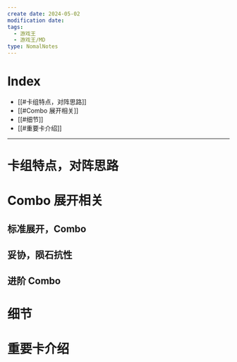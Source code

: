 ```yaml
---
create date: 2024-05-02
modification date: 
tags:
  - 游戏王
  - 游戏王/MD
type: NomalNotes
---
```

# Index
- [[#卡组特点，对阵思路]]
- [[#Combo 展开相关]]
- [[#细节]]
- [[#重要卡介绍]]
---
# 卡组特点，对阵思路
# Combo 展开相关
## 标准展开，Combo
## 妥协，陨石抗性
## 进阶 Combo
# 细节
# 重要卡介绍